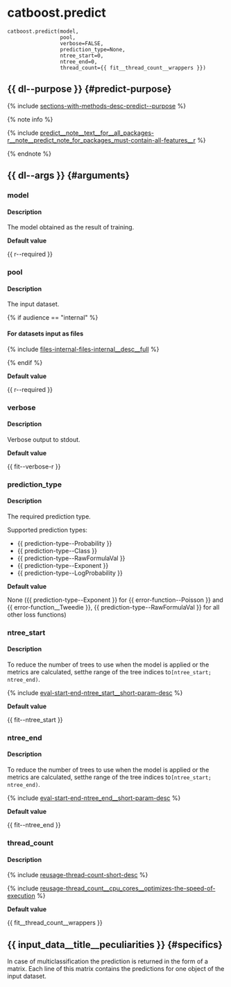 # catboost.predict

```no-highlight
catboost.predict(model,
                 pool,
                 verbose=FALSE,
                 prediction_type=None,
                 ntree_start=0,
                 ntree_end=0,
                 thread_count={{ fit__thread_count__wrappers }})
```

## {{ dl--purpose }} {#predict-purpose}

{% include [sections-with-methods-desc-predict--purpose](../_includes/work_src/reusage/predict--purpose.md) %}


{% note info %}

{% include [predict__note__text__for__all_packages-r__note__predict_note_for_packages_must-contain-all-features__r](../_includes/work_src/reusage-common-phrases/r__note__predict_note_for_packages_must-contain-all-features__r.md) %}

{% endnote %}


## {{ dl--args }} {#arguments}
### model


#### Description
The model obtained as the result of training.

**Default value**

{{ r--required }}

### pool

#### Description

The input dataset.

{% if audience == "internal" %}

#### For datasets input as files

{% include [files-internal-files-internal__desc__full](../yandex_specific/_includes/reusage-formats/files-only-internal__desc__full.md) %}

{% endif %}

**Default value**

{{ r--required }}

### verbose


#### Description
Verbose output to stdout.

**Default value**

{{ fit--verbose-r }}

### prediction_type


#### Description

The required prediction type.

Supported prediction types:
- {{ prediction-type--Probability }}
- {{ prediction-type--Class }}
- {{ prediction-type--RawFormulaVal }}
- {{ prediction-type--Exponent }}
- {{ prediction-type--LogProbability }}


**Default value**

None ({{ prediction-type--Exponent }} for {{ error-function--Poisson }} and {{ error-function__Tweedie }}, {{ prediction-type--RawFormulaVal }} for all other loss functions)

### ntree_start


#### Description

To reduce the number of trees to use when the model is applied or the metrics are calculated, setthe range of the tree indices to`[ntree_start; ntree_end)`.

{% include [eval-start-end-ntree_start__short-param-desc](../_includes/work_src/reusage-common-phrases/ntree_start__short-param-desc.md) %}



**Default value**

{{ fit--ntree_start }}

### ntree_end


#### Description

To reduce the number of trees to use when the model is applied or the metrics are calculated, setthe range of the tree indices to`[ntree_start; ntree_end)`.

{% include [eval-start-end-ntree_end__short-param-desc](../_includes/work_src/reusage-common-phrases/ntree_end__short-param-desc.md) %}



**Default value**

{{ fit--ntree_end }}

### thread_count


#### Description

{% include [reusage-thread-count-short-desc](../_includes/work_src/reusage/thread-count-short-desc.md) %}


{% include [reusage-thread_count__cpu_cores__optimizes-the-speed-of-execution](../_includes/work_src/reusage/thread_count__cpu_cores__optimizes-the-speed-of-execution.md) %}



**Default value**

{{ fit__thread_count__wrappers }}

## {{ input_data__title__peculiarities }} {#specifics}

In case of multiclassification the prediction is returned in the form of a matrix. Each line of this matrix contains the predictions for one object of the input dataset.

